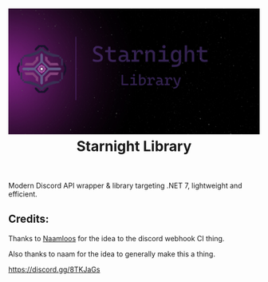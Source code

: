 <h1 align="center">
    <img src="./img/banner.png" alt="Starnight Banner"/>
    <br>
    Starnight Library
    <br> <br>
</h1>

Modern Discord API wrapper & library targeting .NET 7, lightweight and efficient.

## Credits:

Thanks to [Naamloos](https://github.com/Naamloos) for the idea to the discord webhook CI thing.

Also thanks to naam for the idea to generally make this a thing.

https://discord.gg/8TKJaGs
